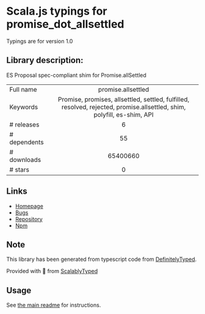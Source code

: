 
# Scala.js typings for promise_dot_allsettled

Typings are for version 1.0

## Library description:
ES Proposal spec-compliant shim for Promise.allSettled

|                    |                 |
| ------------------ | :-------------: |
| Full name          | promise.allsettled |
| Keywords           | Promise, promises, allsettled, settled, fulfilled, resolved, rejected, promise.allsettled, shim, polyfill, es-shim, API |
| # releases         | 6 |
| # dependents       | 55 |
| # downloads        | 65400660 |
| # stars            | 0 |

## Links
- [Homepage](https://github.com/es-shims/promise.allsettled#readme)
- [Bugs](https://github.com/es-shims/promise.allsettled/issues)
- [Repository](https://github.com/es-shims/Promise.allSettled)
- [Npm](https://www.npmjs.com/package/promise.allsettled)
    


## Note
This library has been generated from typescript code from [DefinitelyTyped](https://definitelytyped.org).

Provided with :purple_heart: from [ScalablyTyped](https://github.com/oyvindberg/ScalablyTyped)

## Usage
See [the main readme](../../readme.md) for instructions.


